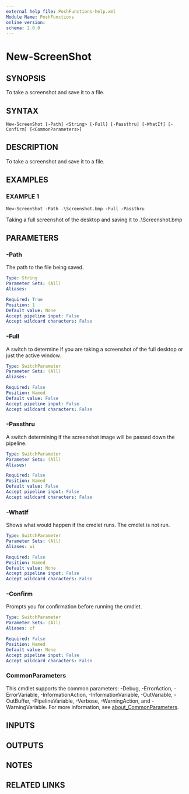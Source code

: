 ```yaml
---
external help file: PoshFunctions-help.xml
Module Name: PoshFunctions
online version:
schema: 2.0.0
---
```


# New-ScreenShot

## SYNOPSIS
To take a screenshot and save it to a file.

## SYNTAX

```
New-ScreenShot [-Path] <String> [-Full] [-Passthru] [-WhatIf] [-Confirm] [<CommonParameters>]
```

## DESCRIPTION
To take a screenshot and save it to a file.

## EXAMPLES

### EXAMPLE 1
```
New-ScreenShot -Path .\Screenshot.bmp -Full -Passthru
```

Taking a full screenshot of the desktop and saving it to .\Screenshot.bmp

## PARAMETERS

### -Path
The path to the file being saved.

```yaml
Type: String
Parameter Sets: (All)
Aliases:

Required: True
Position: 1
Default value: None
Accept pipeline input: False
Accept wildcard characters: False
```

### -Full
A switch to determine if you are taking a screenshot of the full desktop or
just the active window.

```yaml
Type: SwitchParameter
Parameter Sets: (All)
Aliases:

Required: False
Position: Named
Default value: False
Accept pipeline input: False
Accept wildcard characters: False
```

### -Passthru
A switch determining if the screenshot image will be passed down the pipeline.

```yaml
Type: SwitchParameter
Parameter Sets: (All)
Aliases:

Required: False
Position: Named
Default value: False
Accept pipeline input: False
Accept wildcard characters: False
```

### -WhatIf
Shows what would happen if the cmdlet runs.
The cmdlet is not run.

```yaml
Type: SwitchParameter
Parameter Sets: (All)
Aliases: wi

Required: False
Position: Named
Default value: None
Accept pipeline input: False
Accept wildcard characters: False
```

### -Confirm
Prompts you for confirmation before running the cmdlet.

```yaml
Type: SwitchParameter
Parameter Sets: (All)
Aliases: cf

Required: False
Position: Named
Default value: None
Accept pipeline input: False
Accept wildcard characters: False
```

### CommonParameters
This cmdlet supports the common parameters: -Debug, -ErrorAction, -ErrorVariable, -InformationAction, -InformationVariable, -OutVariable, -OutBuffer, -PipelineVariable, -Verbose, -WarningAction, and -WarningVariable. For more information, see [about_CommonParameters](http://go.microsoft.com/fwlink/?LinkID=113216).

## INPUTS

## OUTPUTS

## NOTES

## RELATED LINKS
